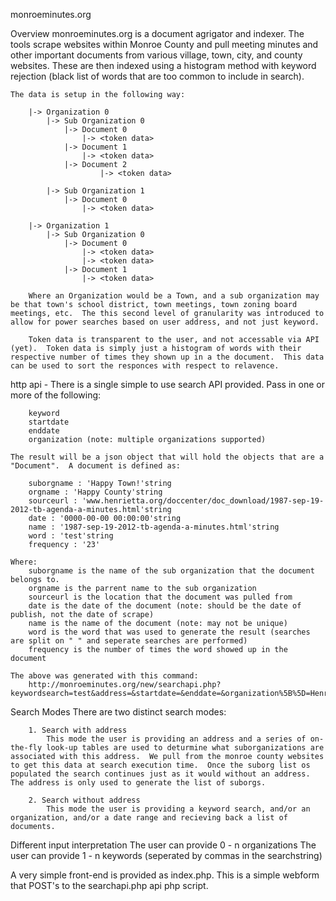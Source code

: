 monroeminutes.org

Overview
	monroeminutes.org is a document agrigator and indexer.  The tools scrape websites within Monroe County and pull meeting minutes and other important documents from various village, town, city, and county websites.  These are then indexed using a histogram method with keyword rejection (black list of words that are too common to include in search).

	The data is setup in the following way:
	
		|-> Organization 0
			|-> Sub Organization 0
				|-> Document 0
					|-> <token data>
				|-> Document 1
					|-> <token data>
				|-> Document 2
						|-> <token data>
		
			|-> Sub Organization 1
				|-> Document 0
					|-> <token data>
		
		|-> Organization 1
			|-> Sub Organization 0
				|-> Document 0
					|-> <token data>
					|-> <token data>
				|-> Document 1
					|-> <token data>
					
		Where an Organization would be a Town, and a sub organization may be that town's school district, town meetings, town zoning board meetings, etc.  The this second level of granularity was introduced to allow for power searches based on user address, and not just keyword.
		
		Token data is transparent to the user, and not accessable via API (yet).  Token data is simply just a histogram of words with their respective number of times they shown up in a the document.  This data can be used to sort the responces with respect to relavence.
		
http api - 
	There is a single simple to use search API provided.  Pass in one or more of the following:
	
		keyword
		startdate
		enddate
		organization (note: multiple organizations supported)

	The result will be a json object that will hold the objects that are a "Document".  A document is defined as:
	
		suborgname : 'Happy Town!'string
		orgname : 'Happy County'string
		sourceurl : 'www.henrietta.org/doccenter/doc_download/1987-sep-19-2012-tb-agenda-a-minutes.html'string
		date : '0000-00-00 00:00:00'string
		name : '1987-sep-19-2012-tb-agenda-a-minutes.html'string
		word : 'test'string
		frequency : '23'

	Where:
		suborgname is the name of the sub organization that the document belongs to.
		orgname is the parrent name to the sub organization
		sourceurl is the location that the document was pulled from
		date is the date of the document (note: should be the date of publish, not the date of scrape)
		name is the name of the document (note: may not be unique)
		word is the word that was used to generate the result (searches are split on " " and seperate searches are performed)
		frequency is the number of times the word showed up in the document

	The above was generated with this command:
		http://monroeminutes.org/new/searchapi.php?keywordsearch=test&address=&startdate=&enddate=&organization%5B%5D=Henrietta
		
Search Modes
	There are two distinct search modes:
	
		1. Search with address
			This mode the user is providing an address and a series of on-the-fly look-up tables are used to deturmine what suborganizations are associated with this address.  We pull from the monroe county websites to get this data at search execution time.  Once the suborg list os populated the search continues just as it would without an address.  The address is only used to generate the list of suborgs.
			
		2. Search without address
			This mode the user is providing a keyword search, and/or an organization, and/or a date range and recieving back a list of documents.
		
Different input interpretation
	The user can provide 0 - n organizations
	The user can provide 1 - n keywords (seperated by commas in the searchstring)
	
A very simple front-end is provided as index.php.  This is a simple webform that POST's to the searchapi.php api php script.
	